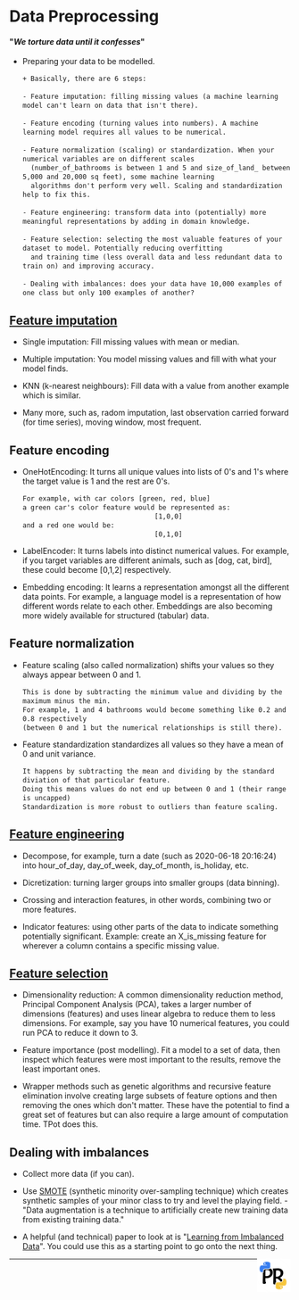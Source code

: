 # Data Preprocessing
#### "_We torture data until it confesses_"

- Preparing your data to be modelled.

      + Basically, there are 6 steps:
      
      - Feature imputation: filling missing values (a machine learning model can't learn on data that isn't there).
      
      - Feature encoding (turning values into numbers). A machine learning model requires all values to be numerical.
      
      - Feature normalization (scaling) or standardization. When your numerical variables are on different scales 
        (number_of_bathrooms is between 1 and 5 and size_of_land_ between 5,000 and 20,000 sq feet), some machine learning
        algorithms don't perform very well. Scaling and standardization help to fix this.
      
      - Feature engineering: transform data into (potentially) more meaningful representations by adding in domain knowledge.
      
      - Feature selection: selecting the most valuable features of your dataset to model. Potentially reducing overfitting 
        and training time (less overall data and less redundant data to train on) and improving accuracy.
      
      - Dealing with imbalances: does your data have 10,000 examples of one class but only 100 examples of another?

## [Feature imputation](https://github.com/pauloreis-ds/Machine-Learning-ROADMAP/blob/master/5%20-%20Data%20Preparation/1%20-%20Data%20Preprocessing/Feature%20Imputation.md)

- Single imputation: Fill missing values with mean or median.

- Multiple imputation: You model missing values and fill with what your model finds.

- KNN (k-nearest neighbours): Fill data with a value from another example which is similar.

- Many more, such as, radom imputation, last observation carried forward (for time series), moving window, most frequent.

## Feature encoding

- OneHotEncoding: It turns all unique values into lists of 0's and 1's where the target value is 1 and the rest are 0's. 

      For example, with car colors [green, red, blue]
      a green car's color feature would be represented as: 
                                       [1,0,0] 
      and a red one would be: 
                                       [0,1,0]

- LabelEncoder: It turns labels into distinct numerical values. For example, if you target variables are different animals, such as [dog, cat, bird], these could become [0,1,2] respectively. 

- Embedding encoding: It learns a representation amongst all the different data points. For example, a language model is a representation of how different words relate to each other. Embeddings are also becoming more widely available for structured (tabular) data.

## Feature normalization

- Feature scaling (also called normalization) shifts your values so they always appear between 0 and 1. 

      This is done by subtracting the minimum value and dividing by the maximum minus the min. 
      For example, 1 and 4 bathrooms would become something like 0.2 and 0.8 respectively 
      (between 0 and 1 but the numerical relationships is still there).

- Feature standardization standardizes all values so they have a mean of 0 and unit variance. 

      It happens by subtracting the mean and dividing by the standard diviation of that particular feature.
      Doing this means values do not end up between 0 and 1 (their range is uncapped) 
      Standardization is more robust to outliers than feature scaling.

## [Feature engineering](https://github.com/pauloreis-ds/Machine-Learning-ROADMAP/blob/master/5%20-%20Data%20Preparation/1%20-%20Data%20Preprocessing/Feature%20engineering.md)

- Decompose, for example, turn a date (such as 2020-06-18 20:16:24) into hour_of_day, day_of_week, day_of_month, is_holiday, etc.

- Dicretization: turning larger groups into smaller groups (data binning).

- Crossing and interaction features, in other words, combining two or more features.

- Indicator features: using other parts of the data to indicate something potentially significant.
      Example: create an X_is_missing feature for wherever a column contains a specific missing value.

## [Feature selection](https://machinelearningmastery.com/an-introduction-to-feature-selection/)

- Dimensionality reduction: A common dimensionality reduction method, Principal Component Analysis (PCA), takes a larger number of dimensions (features) and uses linear algebra to reduce them to less dimensions. For example, say you have 10 numerical features, you could run PCA to reduce it down to 3.

- Feature importance (post modelling). Fit a model to a set of data, then inspect which features were most important to the results, remove the least important ones.

- Wrapper methods such as genetic algorithms and recursive feature elimination involve creating large subsets of feature options and then removing the ones which don't matter. These have the potential to find a great set of features but can also require a large amount of computation time. TPot does this.

## Dealing with imbalances

- Collect more data (if you can).

- Use [SMOTE](https://machinelearningmastery.com/smote-oversampling-for-imbalanced-classification/) (synthetic minority over-sampling technique) which creates synthetic samples of your minor class to try and level the playing field. 
            - "Data augmentation is a technique to artificially create new training data from existing training data."

- A helpful (and technical) paper to look at is "[Learning from Imbalanced Data](https://www.ele.uri.edu/faculty/he/PDFfiles/ImbalancedLearning.pdf)". You could use this as a starting point to go onto the next thing.






[<img align="right" width="60" height="60" src="https://github.com/pauloreis-ds/Paulo-Reis-Data-Science/blob/master/Paulo%20Reis/Pauloreis01.png">](https://github.com/pauloreis-ds)

---
